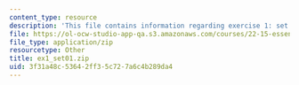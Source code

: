 ```yaml
---
content_type: resource
description: 'This file contains information regarding exercise 1: set 1 numbers (ZIP).'
file: https://ol-ocw-studio-app-qa.s3.amazonaws.com/courses/22-15-essential-numerical-methods-fall-2014/3f31a48c53642ff35c727a6c4b289da4_ex1_set01.zip
file_type: application/zip
resourcetype: Other
title: ex1_set01.zip
uid: 3f31a48c-5364-2ff3-5c72-7a6c4b289da4
---
```

